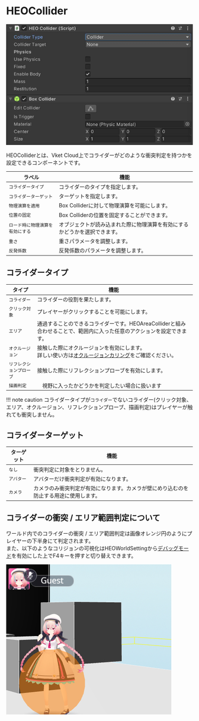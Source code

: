 # HEOCollider
![HEOCollider_1](img/HEOCollider_1.jpg)

HEOColliderとは、Vket Cloud上でコライダーがどのような衝突判定を持つかを設定できるコンポーネントです。

| ラベル | 機能 |
| ---- | ---- |
| `コライダータイプ` | コライダーのタイプを指定します。 |
| `コライダーターゲット` | ターゲットを指定します。 |
| `物理演算を適用` | Box Colliderに対して物理演算を可能にします。 |
| `位置の固定` | Box Colliderの位置を固定することができます。 |
| `ロード時に物理演算を有効にする` | オブジェクトが読み込まれた際に物理演算を有効にするかどうかを選択できます。 |
| `重さ` | 重さパラメータを調整します。 |
| `反発係数` | 反発係数のパラメータを調整します。 |

## コライダータイプ
| タイプ | 機能 |
| ---- | ---- |
| `コライダー` | コライダーの役割を果たします。 | 
| `クリック対象` | プレイヤーがクリックすることを可能にします。|
| `エリア` | 通過することのできるコライダーです。HEOAreaColliderと組み合わせることで、範囲内に入った任意のアクションを設定できます。 | 
| `オクルージョン` | 接触した際にオクルージョンを有効にします。<br>詳しい使い方は[オクルージョンカリング](../WorldMakingGuide/OcclusionCulling.md)をご確認ください。 |
| `リフレクションプローブ` | 接触した際にリフレクションプローブを有効にします。 |
| `描画判定` |　視野に入ったかどうかを判定したい場合に扱います  |

!!! note caution
    コライダータイプが`コライダー`でないコライダー(クリック対象、エリア、オクルージョン、リフレクションプローブ、描画判定)はプレイヤーが触れても衝突しません。

## コライダーターゲット
| ターゲット | 機能 |
| ---- | ---- |
| `なし` | 衝突判定に対象をとりません。 |
| `アバター` | アバターだけ衝突判定が有効になります。 |
| `カメラ` | カメラのみ衝突判定が有効になります。カメラが壁にめり込むのを防止する用途に使用します。 |

## コライダーの衝突 / エリア範囲判定について

ワールド内でのコライダーの衝突 / エリア範囲判定は画像オレンジ円のようにプレイヤーの下半身にて判定されます。<br>
また、以下のようなコリジョンの可視化はHEOWorldSettingから[デバッグモード](../WorldEditingTips/DebugMode.md)を有効にした上でF4キーを押すと切り替えできます。

![HEOCollider_2](img/HEOCollider_2.jpg)